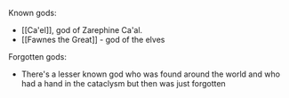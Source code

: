 Known gods:
* [[Ca'el]], god of Zarephine Ca'al.
* [[Fawnes the Great]] - god of the elves

Forgotten gods:
* There's a lesser known god who was found around the world and who had a hand in the cataclysm but then was just forgotten
